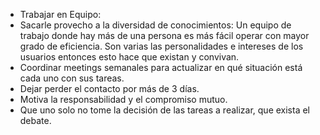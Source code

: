 - Trabajar en Equipo:
- Sacarle provecho a la diversidad de conocimientos: Un equipo de trabajo donde hay más de una persona es más fácil  operar con mayor grado de eficiencia. Son varias las personalidades e intereses de los usuarios entonces esto hace que existan y convivan.
- Coordinar meetings semanales para actualizar en qué situación está cada uno con sus tareas.
- Dejar perder el contacto por más de 3 días.
-  Motiva la responsabilidad y el compromiso mutuo.
- Que uno solo no tome la decisión de las tareas a realizar, que exista el debate.
